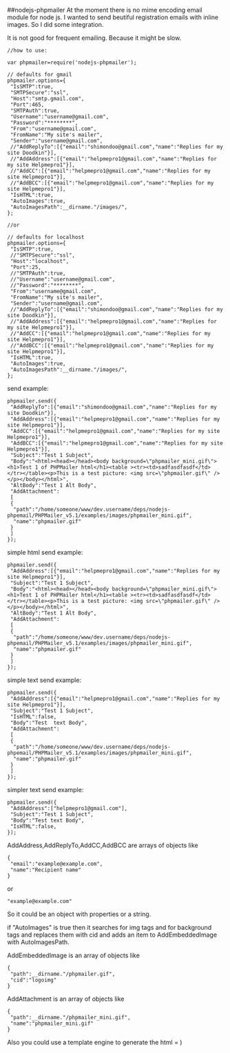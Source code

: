 ##nodejs-phpmailer
At the moment there is no mime encoding email module for node js.
I wanted to send beutiful registration emails with inline images.
So I did some integration.

It is not good for frequent emailing. Because it might be slow.

    //how to use:
    
    var phpmailer=require('nodejs-phpmailer');
    
    // defaults for gmail
    phpmailer.options={
     "IsSMTP":true,
     "SMTPSecure":"ssl",
     "Host":"smtp.gmail.com",
     "Port":465,
     "SMTPAuth":true,
     "Username":"username@gmail.com",
     "Password":"********",
     "From":"username@gmail.com",
     "FromName":"My site's mailer",
     "Sender":"username@gmail.com",
     //"AddReplyTo":[{"email":"shimondoo@gmail.com","name":"Replies for my site Doodkin"}],
     //"AddAddress":[{"email":"helpmepro1@gmail.com","name":"Replies for my site Helpmepro1"}],
     //"AddCC":[{"email":"helpmepro1@gmail.com","name":"Replies for my site Helpmepro1"}],
     //"AddBCC":[{"email":"helpmepro1@gmail.com","name":"Replies for my site Helpmepro1"}],
     "IsHTML":true,
     "AutoImages":true,
     "AutoImagesPath":__dirname."/images/",
    };
    
    //or 
    
    // defaults for localhost
    phpmailer.options={
     "IsSMTP":true,
     //"SMTPSecure":"ssl",
     "Host":"localhost",
     "Port":25,
     //"SMTPAuth":true,
     //"Username":"username@gmail.com",
     //"Password":"********",
     "From":"username@gmail.com",
     "FromName":"My site's mailer",
     "Sender":"username@gmail.com",
     //"AddReplyTo":[{"email":"shimondoo@gmail.com","name":"Replies for my site Doodkin"}],
     //"AddAddress":[{"email":"helpmepro1@gmail.com","name":"Replies for my site Helpmepro1"}],
     //"AddCC":[{"email":"helpmepro1@gmail.com","name":"Replies for my site Helpmepro1"}],
     //"AddBCC":[{"email":"helpmepro1@gmail.com","name":"Replies for my site Helpmepro1"}],
     "IsHTML":true,
     "AutoImages":true,
     "AutoImagesPath":__dirname."/images/",
    };

send example:

    phpmailer.send({
     "AddReplyTo":[{"email":"shimondoo@gmail.com","name":"Replies for my site Doodkin"}],
     "AddAddress":[{"email":"helpmepro1@gmail.com","name":"Replies for my site Helpmepro1"}],
     "AddCC":[{"email":"helpmepro1@gmail.com","name":"Replies for my site Helpmepro1"}],
     "AddBCC":[{"email":"helpmepro1@gmail.com","name":"Replies for my site Helpmepro1"}],
     "Subject":"Test 1 Subject",
     "Body":"<html><head></head><body background=\"phpmailer_mini.gif\"><h1>Test 1 of PHPMailer html</h1><table ><tr><td>sadfasdfasdf</td></tr></table><p>This is a test picture: <img src=\"phpmailer.gif\" /></p></body></html>",
     "AltBody":"Test 1 Alt Body",
     "AddAttachment":
     [
     {
      "path":"/home/someone/www/dev.username/deps/nodejs-phpemail/PHPMailer_v5.1/examples/images/phpmailer_mini.gif",
      "name":"phpmailer.gif"
     }
     ]
    });

simple html send example:

    phpmailer.send({
     "AddAddress":[{"email":"helpmepro1@gmail.com","name":"Replies for my site Helpmepro1"}],
     "Subject":"Test 1 Subject",
     "Body":"<html><head></head><body background=\"phpmailer_mini.gif\"><h1>Test 1 of PHPMailer html</h1><table ><tr><td>sadfasdfasdf</td></tr></table><p>This is a test picture: <img src=\"phpmailer.gif\" /></p></body></html>",
     "AltBody":"Test 1 Alt Body",
     "AddAttachment":
     [
     {
      "path":"/home/someone/www/dev.username/deps/nodejs-phpemail/PHPMailer_v5.1/examples/images/phpmailer_mini.gif",
      "name":"phpmailer.gif"
     }
     ]
    });


simple text send example:

    phpmailer.send({
     "AddAddress":[{"email":"helpmepro1@gmail.com","name":"Replies for my site Helpmepro1"}],
     "Subject":"Test 1 Subject",
     "IsHTML":false,
     "Body":"Test  text Body",
     "AddAttachment":
     [
     {
      "path":"/home/someone/www/dev.username/deps/nodejs-phpemail/PHPMailer_v5.1/examples/images/phpmailer_mini.gif",
      "name":"phpmailer.gif"
     }
     ]
    });

simpler text send example:

    phpmailer.send({
     "AddAddress":["helpmepro1@gmail.com"],
     "Subject":"Test 1 Subject",
     "Body":"Test text Body",
     "IsHTML":false,
    });


 AddAddress,AddReplyTo,AddCC,AddBCC are arrays of objects like
   
    {
     "email":"example@example.com",
     "name":"Recipient name"
    }
   
 or
   
    "example@example.com"
   
 So it could be an object with properties or a string.
 
 if "AutoImages" is true then it searches for img tags and for background tags
 and replaces them with cid and adds an item to AddEmbeddedImage with AutoImagesPath.
   
AddEmbeddedImage is an array of objects like

    {
     "path":__dirname."/phpmailer.gif",
     "cid":"logoimg"
    }
   
AddAttachment is an array of objects like

    {
     "path":__dirname."/phpmailer_mini.gif",
     "name":"phpmailer_mini.gif"
    }


Also you could use a template engine to generate the html = )
